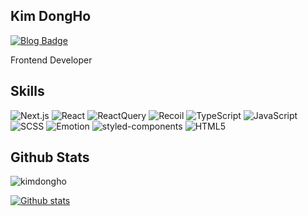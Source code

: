 ## Kim DongHo
[![Blog Badge](https://img.shields.io/badge/blog-web-blue?style=flat&link=https://dh-blog.vercel.app//)](https://dh-blog.vercel.app//) <p align='left'>Frontend Developer</p>

## Skills

<p align="left">
  <img src="https://img.shields.io/badge/Next.js-000000?style=for-the-badge&logo=nextdotjs&logoColor=white" alt="Next.js" />
  <img src="https://img.shields.io/badge/React-61DAFB?style=for-the-badge&logo=react&logoColor=black" alt="React" />
  <img src="https://img.shields.io/badge/-React%20Query-FF4154?style=for-the-badge&logo=react%20query&logoColor=white" alt="ReactQuery" />
  <img src="https://img.shields.io/badge/Recoil-3578E5?style=for-the-badge&logo=Recoil&logoColor=white" alt="Recoil" />
  <img src="https://img.shields.io/badge/TypeScript-007ACC?style=for-the-badge&logo=typescript&logoColor=white" alt="TypeScript" />
  <img src="https://img.shields.io/badge/JavaScript-F7DF1E?style=for-the-badge&logo=javascript&logoColor=black" alt="JavaScript" />
  <img src="https://img.shields.io/badge/SCSS-CC6699?style=for-the-badge&logo=sass&logoColor=white" alt="SCSS" />
  <img src="https://img.shields.io/badge/Emotion-C9655D?style=for-the-badge&logo=emotion&logoColor=white" alt="Emotion" />
  <img src="https://img.shields.io/badge/styled--components-DB7093?style=for-the-badge&logo=styled-components&logoColor=white" alt="styled-components" />
  <img src="https://img.shields.io/badge/HTML5-E34F26?style=for-the-badge&logo=html5&logoColor=white" alt="HTML5" />
</p>

## Github Stats
<p align=left> <img src=https://komarev.com/ghpvc/?username=kimdongho alt=kimdongho /> </p>

[![Github stats](https://github-readme-stats.vercel.app/api?username=kim-dongho&show_icons=true&include_all_commits=true)](https://github.com/kimdongho/github-readme-stats)

<!--START_SECTION:waka-->
 
<!--END_SECTION:waka-->
